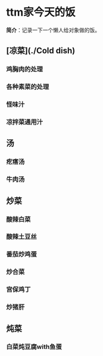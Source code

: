 # ttm家今天的饭

**简介**：记录一下一个懒人给对象做的饭。

## [凉菜](./Cold dish)

### 鸡胸肉的处理

### 各种素菜的处理

### 怪味汁

### 凉拌菜通用汁


## 汤

### 疙瘩汤

### 牛肉汤

## 炒菜

### 酸辣白菜

### 酸辣土豆丝

### 番茄炒鸡蛋

### 炒合菜

### 宫保鸡丁

### 炒猪肝

## 炖菜

### 白菜炖豆腐with鱼蛋
